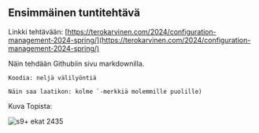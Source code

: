 
## Ensimmäinen tuntitehtävä

Linkki tehtävään: [https://terokarvinen.com/2024/configuration-management-2024-spring/](https://terokarvinen.com/2024/configuration-management-2024-spring/)

Näin tehdään Githubiin sivu markdownilla. 

    Koodia: neljä välilyöntiä

```Näin saa laatikon: kolme `-merkkiä molemmille puolille)```

Kuva Topista: 

![s9+ ekat 2435](https://github.com/RonjaVee/Palvelinten-hallinta/assets/148786247/85105265-a161-46ae-9339-bcf60d99b6a7)

